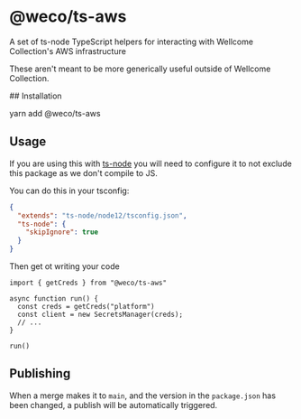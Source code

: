# @weco/ts-aws

A set of ts-node TypeScript helpers for interacting with Wellcome Collection's AWS infrastructure

These aren't meant to be more generically useful outside of Wellcome Collection.

## Installation

  yarn add @weco/ts-aws

## Usage
If you are using this with [ts-node](https://github.com/TypeStrong/ts-node) you will need to configure it to not exclude this package as we don't compile to JS.

You can do this in your tsconfig:
```JSON
{
  "extends": "ts-node/node12/tsconfig.json",
  "ts-node": {
    "skipIgnore": true
  }
}
```

Then get ot writing your code
```TS
import { getCreds } from "@weco/ts-aws"

async function run() {
  const creds = getCreds("platform")
  const client = new SecretsManager(creds);
  // ...
}

run()

```

## Publishing

When a merge makes it to `main`, and the version in the `package.json` has been changed, a publish will be automatically triggered.

